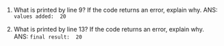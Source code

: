 1. What is printed by line 9? If the code returns an error, explain why.
ANS: `values added:  20`

2. What is printed by line 13? If the code returns an error, explain why.
ANS: `final result:  20`
